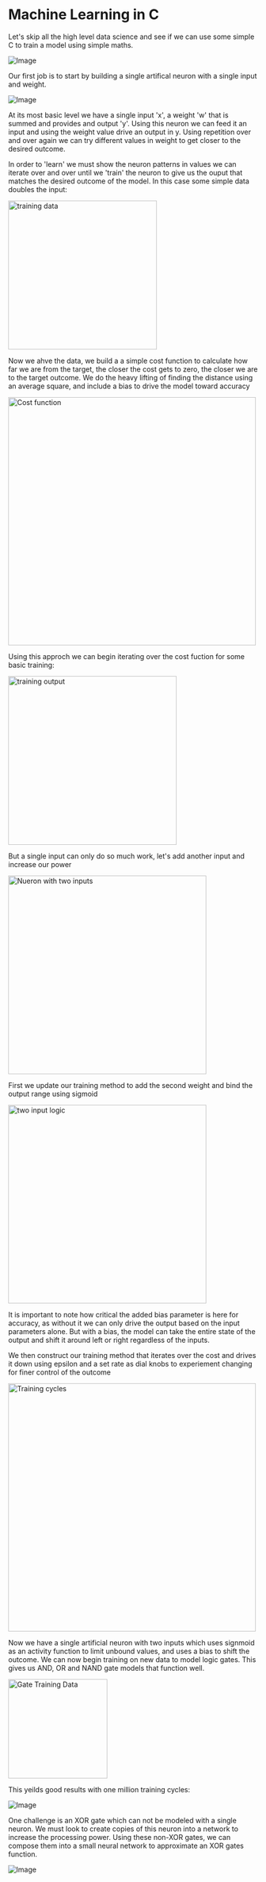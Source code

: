 
# Machine Learning in C

Let's skip all the high level data science and see if we can use some simple C to train a model using simple maths.

![Image](imgs/artifical_neuron.png)

Our first job is to start by building a single artifical neuron with a single input and weight.

![Image](imgs/single_input.png)

At its most basic level we have a single input 'x', a weight 'w' that is summed and provides and output 'y'. Using this neuron we can feed it an input and using the weight value drive an output in y. Using repetition over and over again we can try different values in weight to get closer to the desired outcome.


In order to 'learn' we must show the neuron patterns in values we can iterate over and over until we 'train' the neuron to give us the ouput that matches the desired outcome of the model. In this case some simple data doubles the input:

<img src="imgs/double.png" alt="training data" style="width:300px;">

Now we ahve the data, we build a a simple cost function to calculate how far we are from the target, the closer the cost gets to zero, the closer we are to the target outcome. We do the heavy lifting of finding the distance using an average square, and include a bias to drive the model toward accuracy

<img src="imgs/cost_function.png" alt="Cost function" style="width:500px;">


Using this approch we can begin iterating over the cost fuction for some basic training:

<img src="imgs/double_outcome.png" alt="training output" style="width:340px;">


But a single input can only do so much work, let's add another input and increase our power

<img src="imgs/two_inputs.png" alt="Nueron with two inputs" style="width:400px;">

First we update our training method to add the second weight and bind the output range using sigmoid

<img src="imgs/two_input_logic.png" alt="two input logic" style="width:400px;">




It is important to note how critical the added bias parameter is here for accuracy, as without it we can only drive the output based on the input parameters alone. But with a bias, the model can take the entire state of the output and shift it around left or right regardless of the inputs. 


We then construct our training method that iterates over the cost and drives it down using epsilon and a set rate as dial knobs to experiement changing for finer control of the outcome

<img src="imgs/training_cycles.png" alt="Training cycles" style="width:500px;">




Now we have a single artificial neuron with two inputs which uses signmoid as an activity function to limit unbound values, and uses a bias to shift the outcome. We can now begin training on new data to model logic gates. This gives us AND, OR and NAND gate models that function well. 

<img src="imgs/gate_training_data.png" alt="Gate Training Data" style="width:200px;">



This yeilds good results with one million training cycles:

![Image](imgs/img.png)


One challenge is an XOR gate which can not be modeled with a single neuron. We must look to create copies of this neuron into a network to increase the processing power. Using these non-XOR gates, we can compose them into a small neural network to approximate an XOR gates function.


![Image](imgs/neural_net.png)










